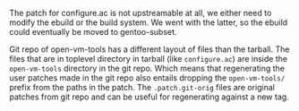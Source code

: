 The patch for configure.ac is not upstreamable at all, we either need
to modify the ebuild or the build system. We went with the latter, so
the ebuild could eventually be moved to gentoo-subset.

Git repo of open-vm-tools has a different layout of files than the
tarball. The files that are in toplevel directory in tarball (like
`configure.ac`) are inside the `open-vm-tools` directory in the git
repo. Which means that regenerating the user patches made in the git
repo also entails dropping the `open-vm-tools/` prefix from the paths
in the patch. The `.patch.git-orig` files are original patches from
git repo and can be useful for regenerating against a new tag.
